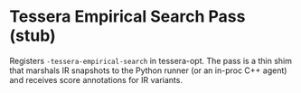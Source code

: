 # Tessera Empirical Search Pass (stub)

Registers `-tessera-empirical-search` in tessera-opt. The pass is a thin shim that
marshals IR snapshots to the Python runner (or an in-proc C++ agent) and receives
score annotations for IR variants.
